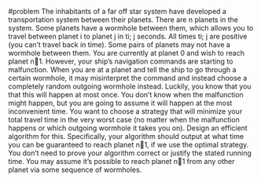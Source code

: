 #problem
The inhabitants of a far off star system have developed a transportation system between their planets. There are n planets in the system. Some planets have a wormhole between them, which allows you to travel between planet i to planet j in ti; j seconds. All times ti; j are positive (you can’t travel back in time). Some pairs of planets may not have a wormhole between them.
You are currently at planet 0 and wish to reach planet n􀀀1. However, your ship’s navigation commands are starting to malfunction. 
When you are at a planet and tell the ship to go through a certain wormhole, it may misinterpret the command and instead choose a completely random outgoing wormhole instead. 
Luckily, you know that you that this will happen at most once. 
You don’t know when the malfunction might happen, but you are going to assume it will happen at the most inconvenient time.
You want to choose a strategy that will minimize your total travel time in the very worst case (no matter when the malfunction happens or which outgoing wormhole it takes you on). 
Design an efficient algorithm for this. Specifically, your algorithm should output at what time you can be guaranteed to reach planet n􀀀1, if we use the optimal strategy.
You don’t need to prove your algorithm correct or justify the stated running time. 
You may assume it’s possible to reach planet n􀀀1 from any other planet via some sequence of wormholes.
